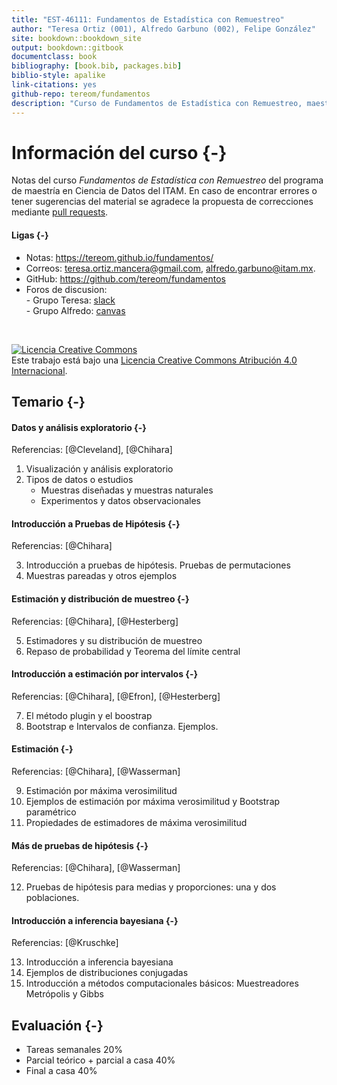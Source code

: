 ```yaml
--- 
title: "EST-46111: Fundamentos de Estadística con Remuestreo"
author: "Teresa Ortiz (001), Alfredo Garbuno (002), Felipe González"
site: bookdown::bookdown_site
output: bookdown::gitbook
documentclass: book
bibliography: [book.bib, packages.bib]
biblio-style: apalike
link-citations: yes
github-repo: tereom/fundamentos
description: "Curso de Fundamentos de Estadística con Remuestreo, maestría en Ciencia de Datos, ITAM, Otoño 2020."
---
```


# Información del curso {-}  


Notas del curso *Fundamentos de Estadística con Remuestreo* del programa de 
maestría en Ciencia de Datos del ITAM. En caso de encontrar 
errores o tener sugerencias del material se agradece la propuesta de 
correcciones mediante [pull requests](https://github.com/tereom/fundamentos).


#### Ligas {-}

- Notas: https://tereom.github.io/fundamentos/  
- Correos: <teresa.ortiz.mancera@gmail.com>, <alfredo.garbuno@itam.mx>.  
- GitHub: https://github.com/tereom/fundamentos  
- Foros de discusion:  
        - Grupo Teresa:  [slack](https:fundamentos-est.slack.com)  
        - Grupo Alfredo: [canvas](https://itam.instructure.com/)

</br>

<a rel="license" href="http://creativecommons.org/licenses/by/4.0/"><img alt="Licencia Creative Commons" style="border-width:0" src="https://i.creativecommons.org/l/by/4.0/88x31.png" /></a><br />Este trabajo está bajo una <a rel="license" href="http://creativecommons.org/licenses/by/4.0/">Licencia Creative Commons Atribución 4.0 Internacional</a>.


## Temario {-}  

#### Datos y análisis exploratorio {-}

Referencias: [@Cleveland], [@Chihara]

1. Visualización y análisis exploratorio
2. Tipos de datos o estudios
    - Muestras diseñadas y muestras naturales
    - Experimentos y datos observacionales

#### Introducción a Pruebas de Hipótesis {-} 

Referencias: [@Chihara]

3. Introducción a pruebas de hipótesis. Pruebas de permutaciones
4. Muestras pareadas y otros ejemplos

#### Estimación y distribución de muestreo {-}

Referencias: [@Chihara], [@Hesterberg]

5. Estimadores y su distribución de muestreo
6. Repaso de probabilidad y Teorema del límite central

#### Introducción a estimación por intervalos {-}

Referencias: [@Chihara], [@Efron], [@Hesterberg] 

7. El método plugin y el boostrap
8. Bootstrap e Intervalos de confianza. Ejemplos. 

#### Estimación {-}

Referencias: [@Chihara], [@Wasserman] 

9. Estimación por máxima verosimilitud
10. Ejemplos de estimación por máxima verosimilitud y Bootstrap paramétrico
11. Propiedades de estimadores de máxima verosimilitud

#### Más de pruebas de hipótesis {-}

Referencias: [@Chihara], [@Wasserman] 

12. Pruebas de hipótesis para medias y proporciones: una y dos poblaciones.

#### Introducción a inferencia bayesiana {-}

Referencias: [@Kruschke]

13. Introducción a inferencia bayesiana
14. Ejemplos de distribuciones conjugadas
15. Introducción a métodos computacionales básicos: Muestreadores Metrópolis y Gibbs

## Evaluación {-}

- Tareas semanales 20%
- Parcial teórico + parcial a casa 40%
- Final a casa 40%


